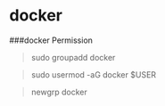 # docker

###docker Permission

>sudo groupadd docker

>sudo usermod -aG docker $USER

>newgrp docker

